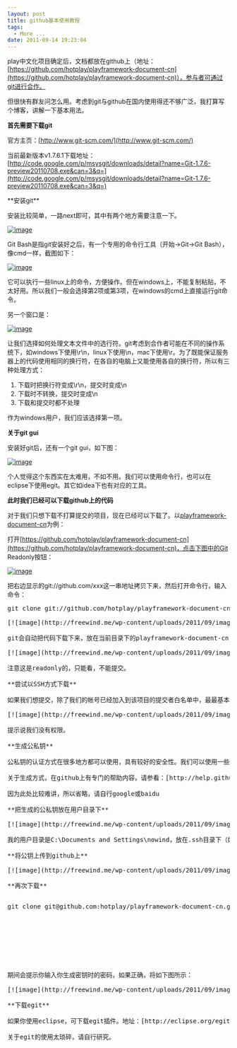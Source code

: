 ```yaml
---
layout: post
title: github基本使用教程
tags:
  - More ...
date: 2011-09-14 19:23:04
---
```


play中文化项目确定后，文档都放在github上（地址：[https://github.com/hotplay/playframework-document-cn](https://github.com/hotplay/playframework-document-cn)），参与者可通过git进行合作。

但很快有群友问怎么用。考虑到git与github在国内使用得还不够广泛，我打算写个博客，讲解一下基本用法。

**首先需要下载git**

官方主页：[http://www.git-scm.com/](http://www.git-scm.com/)

当前最新版本v1.7.6.1下载地址：[http://code.google.com/p/msysgit/downloads/detail?name=Git-1.7.6-preview20110708.exe&can=3&q=](http://code.google.com/p/msysgit/downloads/detail?name=Git-1.7.6-preview20110708.exe&can=3&q=)

<span id="more-236"></span>
<p>**安装git**

安装比较简单，一路next即可，其中有两个地方需要注意一下。

[![image](http://freewind.me/wp-content/uploads/2011/09/image_thumb9.png "image")](http://freewind.me/wp-content/uploads/2011/09/image9.png) 

Git Bash是指git安装好之后，有一个专用的命令行工具（开始->Git->Git Bash），像cmd一样，截图如下：

[![image](http://freewind.me/wp-content/uploads/2011/09/image_thumb10.png "image")](http://freewind.me/wp-content/uploads/2011/09/image10.png) 

它可以执行一些linux上的命令，方便操作。但在windows上，不能复制粘贴，不太好用。所以我们一般会选择第2项或第3项，在windows的cmd上直接运行git命令。

另一个窗口是：

[![image](http://freewind.me/wp-content/uploads/2011/09/image_thumb11.png "image")](http://freewind.me/wp-content/uploads/2011/09/image11.png) 

让我们选择如何处理文本文件中的选行符。git考虑到合作者可能在不同的操作系统下，如windows下使用\r\n，linux下使用\n，mac下使用\r。为了既能保证服务器上的代码使用相同的换行符，在各自的电脑上又能使用各自的换行符，所以有三种处理方式：

1.  下载时把换行符变成\r\n，提交时变成\n
2.  下载时不转换，提交时变成\n
3.  下载和提交时都不处理

作为windows用户，我们应该选择第一项。

**关于git gui**

安装好git后，还有一个git gui，如下图：

[![image](http://freewind.me/wp-content/uploads/2011/09/image_thumb12.png "image")](http://freewind.me/wp-content/uploads/2011/09/image12.png) 

个人觉得这个东西实在太难用，不如不用。我们可以使用命令行，也可以在eclipse下使用egit。其它如idea下也有对应的工具。

</p>
</p>

**此时我们已经可以下载github上的代码**

对于我们只想下载不打算提交的项目，现在已经可以下载了。以[playframework-document-cn](https://github.com/hotplay/playframework-document-cn)为例：

打开[https://github.com/hotplay/playframework-document-cn](https://github.com/hotplay/playframework-document-cn)，点击下图中的Git Readonly按钮：

[![image](http://freewind.me/wp-content/uploads/2011/09/image_thumb13.png "image")](http://freewind.me/wp-content/uploads/2011/09/image13.png) 

把右边显示的git://github.com/xxx这一串地址拷贝下来，然后打开命令行，输入命令：

<pre class="csharpcode">git clone git://github.com/hotplay/playframework-document-cn.git```

[![image](http://freewind.me/wp-content/uploads/2011/09/image_thumb14.png "image")](http://freewind.me/wp-content/uploads/2011/09/image14.png) 

git会自动把代码下载下来，放在当前目录下的playframework-document-cn目录下：

[![image](http://freewind.me/wp-content/uploads/2011/09/image_thumb15.png "image")](http://freewind.me/wp-content/uploads/2011/09/image15.png) 

注意这是readonly的，只能看，不能提交。

**尝试以SSH方式下载**

如果我们想提交，除了我们的帐号已经加入到该项目的提交者白名单中，最最基本的条件是，我们要生成公私钥，并把公钥填到github上。现在尝试SSH方式，会提示错误：

[![image](http://freewind.me/wp-content/uploads/2011/09/image_thumb16.png "image")](http://freewind.me/wp-content/uploads/2011/09/image16.png) 

提示说我们没有权限。

**生成公私钥**

公私钥的认证方式在很多地方都可以使用，具有较好的安全性。我们可以使用一些工具生成，小心保管好生成的公钥和私钥，它可以重复使用。公钥的信息可以公开（它实际上就是一段字符串），而私钥一定不可以让其它人知道。

关于生成方式，在github上有专门的帮助内容，请参看：[http://help.github.com/ssh-issues/](http://help.github.com/ssh-issues/)

因为此处比较难讲，所以省略，请自行google或baidu

**把生成的公私钥放在用户目录下**

[![image](http://freewind.me/wp-content/uploads/2011/09/image_thumb17.png "image")](http://freewind.me/wp-content/uploads/2011/09/image17.png) 

我的用户目录是C:\Documents and Settings\nowind，放在.ssh目录下（如果没有，新建）。其中前两个文件是我们生成的，known_hosts是后来自己生成的，不需管。

**将公钥上传到github上**

[![image](http://freewind.me/wp-content/uploads/2011/09/image_thumb18.png "image")](http://freewind.me/wp-content/uploads/2011/09/image18.png) 

**再次下载**

<pre class="csharpcode">git clone git@github.com:hotplay/playframework-document-cn.git```
</p>
</p>
</p>
</p>

期间会提示你输入你生成密钥时的密码，如果正确，将如下图所示：

[![image](http://freewind.me/wp-content/uploads/2011/09/image_thumb19.png "image")](http://freewind.me/wp-content/uploads/2011/09/image19.png) 

**下载egit**

如果你使用eclipse，可下载egit插件。地址：[http://eclipse.org/egit/download/](http://eclipse.org/egit/download/)

关于egit的使用太琐碎，请自行研究。